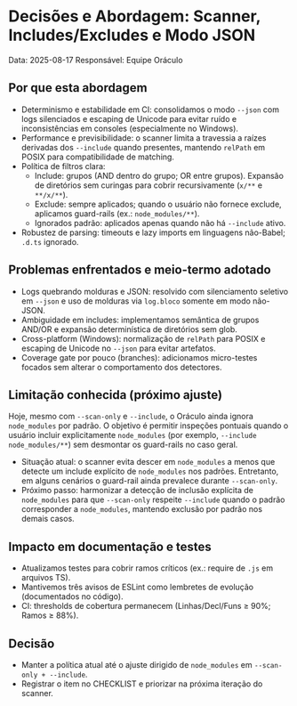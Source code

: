 # Decisões e Abordagem: Scanner, Includes/Excludes e Modo JSON

Data: 2025-08-17
Responsável: Equipe Oráculo

## Por que esta abordagem

- Determinismo e estabilidade em CI: consolidamos o modo `--json` com logs silenciados e escaping de Unicode para evitar ruído e inconsistências em consoles (especialmente no Windows).
- Performance e previsibilidade: o scanner limita a travessia a raízes derivadas dos `--include` quando presentes, mantendo `relPath` em POSIX para compatibilidade de matching.
- Política de filtros clara:
  - Include: grupos (AND dentro do grupo; OR entre grupos). Expansão de diretórios sem curingas para cobrir recursivamente (`x/**` e `**/x/**`).
  - Exclude: sempre aplicados; quando o usuário não fornece exclude, aplicamos guard-rails (ex.: `node_modules/**`).
  - Ignorados padrão: aplicados apenas quando não há `--include` ativo.
- Robustez de parsing: timeouts e lazy imports em linguagens não-Babel; `.d.ts` ignorado.

## Problemas enfrentados e meio-termo adotado

- Logs quebrando molduras e JSON: resolvido com silenciamento seletivo em `--json` e uso de molduras via `log.bloco` somente em modo não-JSON.
- Ambiguidade em includes: implementamos semântica de grupos AND/OR e expansão determinística de diretórios sem glob.
- Cross-platform (Windows): normalização de `relPath` para POSIX e escaping de Unicode no `--json` para evitar artefatos.
- Coverage gate por pouco (branches): adicionamos micro-testes focados sem alterar o comportamento dos detectores.

## Limitação conhecida (próximo ajuste)

Hoje, mesmo com `--scan-only` e `--include`, o Oráculo ainda ignora `node_modules` por padrão. O objetivo é permitir inspeções pontuais quando o usuário incluir explicitamente `node_modules` (por exemplo, `--include node_modules/**`) sem desmontar os guard-rails no caso geral.

- Situação atual: o scanner evita descer em `node_modules` a menos que detecte um include explícito de `node_modules` nos padrões. Entretanto, em alguns cenários o guard-rail ainda prevalece durante `--scan-only`.
- Próximo passo: harmonizar a detecção de inclusão explícita de `node_modules` para que `--scan-only` respeite `--include` quando o padrão corresponder a `node_modules`, mantendo exclusão por padrão nos demais casos.

## Impacto em documentação e testes

- Atualizamos testes para cobrir ramos críticos (ex.: require de `.js` em arquivos TS).
- Mantivemos três avisos de ESLint como lembretes de evolução (documentados no código).
- CI: thresholds de cobertura permanecem (Linhas/Decl/Funs ≥ 90%; Ramos ≥ 88%).

## Decisão

- Manter a política atual até o ajuste dirigido de `node_modules` em `--scan-only + --include`.
- Registrar o item no CHECKLIST e priorizar na próxima iteração do scanner.
